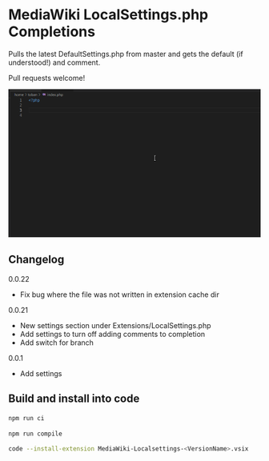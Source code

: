 # MediaWiki LocalSettings.php Completions

Pulls the latest DefaultSettings.php from master and gets the default (if understood!) and comment.

Pull requests welcome!

![Example](demo.gif)

## Changelog

0.0.22

- Fix bug where the file was not written in extension cache dir

0.0.21

- New settings section under Extensions/LocalSettings.php
- Add  settings to turn off adding comments to completion
- Add switch for branch 

0.0.1

- Add  settings

## Build and install into code

```sh
npm run ci
```

```sh
npm run compile
```

```sh
code --install-extension MediaWiki-Localsettings-<VersionName>.vsix
```
